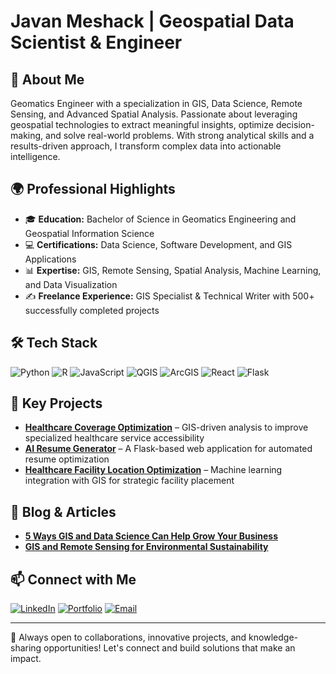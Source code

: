 # Javan Meshack | Geospatial Data Scientist & Engineer  

## 👋 About Me  
Geomatics Engineer with a specialization in GIS, Data Science, Remote Sensing, and Advanced Spatial Analysis. Passionate about leveraging geospatial technologies to extract meaningful insights, optimize decision-making, and solve real-world problems. With strong analytical skills and a results-driven approach, I transform complex data into actionable intelligence.

## 🌍 Professional Highlights  
- 🎓 **Education:** Bachelor of Science in Geomatics Engineering and Geospatial Information Science  
- 💻 **Certifications:** Data Science, Software Development, and GIS Applications  
- 📊 **Expertise:** GIS, Remote Sensing, Spatial Analysis, Machine Learning, and Data Visualization  
- ✍️ **Freelance Experience:** GIS Specialist & Technical Writer with 500+ successfully completed projects  

## 🛠 Tech Stack  
![Python](https://img.shields.io/badge/-Python-333?style=flat&logo=python)
![R](https://img.shields.io/badge/-R-333?style=flat&logo=r)
![JavaScript](https://img.shields.io/badge/-JavaScript-333?style=flat&logo=javascript)
![QGIS](https://img.shields.io/badge/-QGIS-333?style=flat&logo=qgis)
![ArcGIS](https://img.shields.io/badge/-ArcGIS-333?style=flat&logo=arcgis)
![React](https://img.shields.io/badge/-React-333?style=flat&logo=react)
![Flask](https://img.shields.io/badge/-Flask-333?style=flat&logo=flask)  

## 🚀 Key Projects  
- **[Healthcare Coverage Optimization](link-to-repo)** – GIS-driven analysis to improve specialized healthcare service accessibility  
- **[AI Resume Generator](link-to-repo)** – A Flask-based web application for automated resume optimization  
- **[Healthcare Facility Location Optimization](link-to-repo)** – Machine learning integration with GIS for strategic facility placement  

## 📝 Blog & Articles  
- **[5 Ways GIS and Data Science Can Help Grow Your Business](link-to-blog)**  
- **[GIS and Remote Sensing for Environmental Sustainability](link-to-blog)**  

## 📫 Connect with Me  
[![LinkedIn](https://img.shields.io/badge/-LinkedIn-blue?style=flat-square&logo=Linkedin&logoColor=white)](https://www.linkedin.com/in/javan-meshack)
[![Portfolio](https://img.shields.io/badge/-Portfolio-green?style=flat-square)](https://javanmeshackportfolio.netlify.app/)
[![Email](https://img.shields.io/badge/-Email-red?style=flat-square&logo=Gmail&logoColor=white)](mailto:javanmeshac@gmail.com)  

---  
🚀 Always open to collaborations, innovative projects, and knowledge-sharing opportunities! Let's connect and build solutions that make an impact.  

